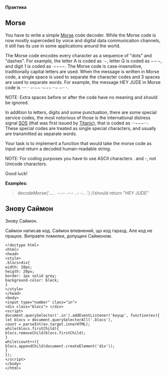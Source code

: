   
**Практика**

## Morse

  

You have to write a simple [Morse](https://en.wikipedia.org/wiki/Morse_code) code decoder. While the Morse code is now mostly superceded by voice and digital data communication channels, it still has its use in some applications around the world.

The Morse code encodes every character as a sequence of "dots" and "dashes". For example, the letter A is coded as ·−, letter Q is coded as −−·−, and digit 1 is coded as ·−−−−. The Morse code is case-insensitive, traditionally capital letters are used. When the message is written in Morse code, a single space is used to separate the character codes and 3 spaces are used to separate words. For example, the message HEY JUDE in Morse code is ···· · −·−− ·−−− ··− −·· ·.

NOTE: Extra spaces before or after the code have no meaning and should be ignored.

In addition to letters, digits and some punctuation, there are some special service codes, the most notorious of those is the international distress signal [SOS](https://en.wikipedia.org/wiki/SOS) (that was first issued by [Titanic](https://en.wikipedia.org/wiki/Titanic)), that is coded as ···−−−···. These special codes are treated as single special characters, and usually are transmitted as separate words.

Your task is to implement a function that would take the morse code as input and return a decoded human-readable string.

  

NOTE: For coding purposes you have to use ASCII characters . and -, not Unicode characters.

Good luck!

  

**Examples:**

  

> decodeMorse('.... . -.-- .--- ..- -.. .') //should return "HEY JUDE"

  

## Знову Саймон

  

Знову Саймон.

Саймон написав код. Саймон впевнений, що код гаразд. Але код не працює. Виправте помилки, допущені Саймоном.

    <!doctype html>
    <html>
    <head>
    <style>
	.blocs>div{
	width: 10px;
	heigth: 20px;
	border: 1px solid grey;
	background-color: bleck;
	}
	</style>
    </head>
    <body>
    <input type="number" class="in">
    <div class="blocs"> </div>
    <script>
    document.querySelector('.in').addEventListener('keyup', function(ev){
    let blocs = document.querySelectorAll('.blocs'),
    count = parseInt(ev.target.innerHTML);
    while(blocs.firstChild){
    blocs.removeChild(blocs.firstChild);
    }
    while(count++){
    blocs.appendChild(document.createElement('div'));
    }
    });
    </script>
    </body>
    </html>

